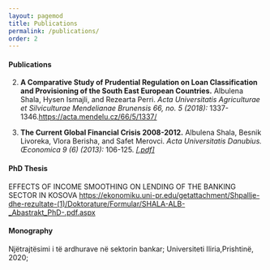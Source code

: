 ```yaml
---
layout: pagemod
title: Publications
permalink: /publications/
order: 2
---
```


<!--Publications-->

#### Publications

2. **A Comparative Study of Prudential Regulation on Loan Classification and Provisioning of the South East European Countries.** Albulena Shala, Hysen Ismajli, and Rezearta Perri. <em>Acta Universitatis Agriculturae et Silviculturae Mendelianae Brunensis 66, no. 5 (2018):</em> 1337-1346.https://acta.mendelu.cz/66/5/1337/

1. **The Current Global Financial Crisis 2008-2012.**  Albulena Shala, Besnik Livoreka, Vlora Berisha, and Safet Merovci. <em>Acta Universitatis Danubius. Œconomica 9 (6) (2013):</em> 106-125. [<em>\[.pdf\]</em>](https://www.ceeol.com/search/article-detail?id=564556)

#### PhD Thesis
EFFECTS OF INCOME SMOOTHING ON LENDING OF THE BANKING SECTOR IN KOSOVA
https://ekonomiku.uni-pr.edu/getattachment/Shpallje-dhe-rezultate-(1)/Doktorature/Formular/SHALA-ALB-_Abastrakt_PhD-.pdf.aspx


#### Monography
Njëtrajtësimi i të ardhurave në sektorin bankar; Universiteti Iliria,Prishtinë, 2020;
